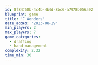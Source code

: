 ```yaml
---
id: 8f84750b-4c4b-4b4d-8bc6-a7978b056a92
blueprint: game
title: '7 Wonders'
date_added: '2023-08-19'
min_players: 2
max_players: 7
game_categories:
  - drafting
  - hand-management
complexity: 2.32
time_min: 30
---
```

